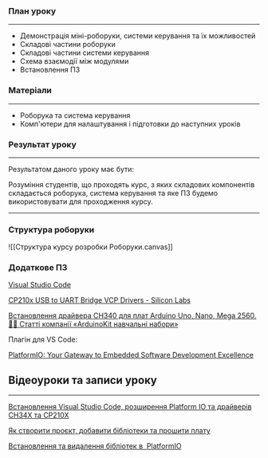 ### План уроку
---
- Демонстрація міні-роборуки, системи керування та їх можливостей
- Складові частини роборуки
- Складові частини системи керування
- Схема взаємодії між модулями
- Встановлення ПЗ

### Матеріали
---
-  Роборука та система керування
-  Комп'ютери для налаштування і підготовки до наступних уроків

### Результат уроку
---
Результатом даного уроку має бути:

Розуміння студентів, що проходять курс, з яких складових компонентів складається роборука, система керування та яке ПЗ будемо використовувати для проходження курсу. 

---

### Структура роборуки
![[Структура курсу розробки Роборуки.canvas]]

### Додаткове ПЗ

[Visual Studio Code](https://code.visualstudio.com/)

[CP210x USB to UART Bridge VCP Drivers - Silicon Labs](https://www.silabs.com/developers/usb-to-uart-bridge-vcp-drivers)

[Встановлення драйвера CH340 для плат Arduino Uno, Nano, Mega 2560. 👨‍💻 Статті компанії «ArduinoKit навчальні набори»](https://arduinokit.com.ua/ua/a462945-ustanovka-drajvera-ch340.html)

Плагін для VS Code:

[PlatformIO: Your Gateway to Embedded Software Development Excellence](https://platformio.org/)

## Відеоуроки та записи уроку
---

[Встановлення Visual Studio Code, розширення Platform IO та драйверів СH34X та CP210X](https://youtu.be/lOrPyBYou08)

[Як створити проєкт, добавити бібліотеки та прошити плату](https://youtu.be/4hUoRoa6wL8)

[Встановлення та видалення бібліотек в  PlatformIO](https://youtu.be/kG9VivkHTIM)